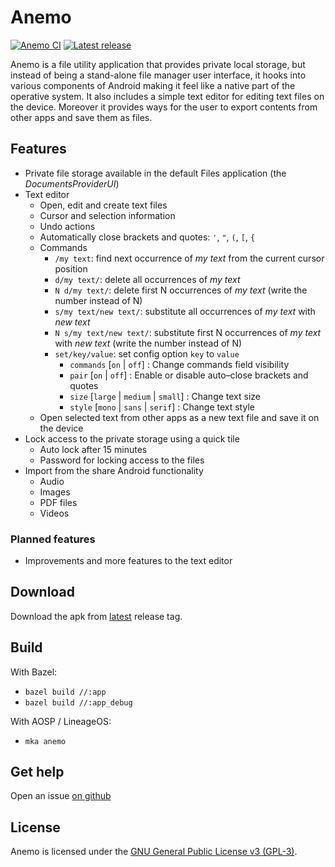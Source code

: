 # Anemo

[![Anemo CI](https://github.com/2bllw8/anemo/actions/workflows/main.yml/badge.svg)](https://github.com/2bllw8/anemo/actions/workflows/main.yml)
[![Latest release](https://img.shields.io/github/v/release/2bllw8/anemo?color=red&label=download)](https://github.com/2bllw8/anemo/releases/latest)

Anemo is a file utility application that provides private local storage, but instead of being a
stand-alone file manager user interface, it hooks into various components of Android making
it feel like a native part of the operative system.
It also includes a simple text editor for editing text files on the device.
Moreover it provides ways for the user to export contents from other apps and save them as files.

## Features

- Private file storage available in the default Files application (the _DocumentsProviderUI_)
- Text editor
  - Open, edit and create text files
  - Cursor and selection information
  - Undo actions
  - Automatically close brackets and quotes: `'`, `"`, `(`, `[`, `{`
  - Commands
    - `/my text`: find next occurrence of _my text_ from the current cursor position
    - `d/my text/`: delete all occurrences of _my text_
    - `N d/my text/`: delete first N occurrences of _my text_ (write the number instead of N)
    - `s/my text/new text/`: substitute all occurrences of _my text_ with _new text_
    - `N s/my text/new text/`: substitute first N occurrences of _my text_ with _new text_
      (write the number instead of N)
    - `set/key/value`: set config option `key` to `value`
        - `commands` [`on` | `off`] : Change commands field visibility
        - `pair` [`on` | `off`] : Enable or disable auto–close brackets and quotes
        - `size` [`large` | `medium` | `small`] : Change text size
        - `style` [`mono` | `sans` | `serif`] : Change text style
  - Open selected text from other apps as a new text file and save it on the device
- Lock access to the private storage using a quick tile
  - Auto lock after 15 minutes
  - Password for locking access to the files
- Import from the share Android functionality
  - Audio
  - Images
  - PDF files
  - Videos

### Planned features

- Improvements and more features to the text editor

## Download

Download the apk from [latest](https://github.com/2bllw8/anemo/releases/latest) release tag.

## Build

With Bazel:
- `bazel build //:app`
- `bazel build //:app_debug`

With AOSP / LineageOS:
- `mka anemo`

## Get help

Open an issue [on github](https://github.com/2bllw8/anemo/issues/)

## License

Anemo is licensed under the [GNU General Public License v3 (GPL-3)](http://www.gnu.org/copyleft/gpl.html).
